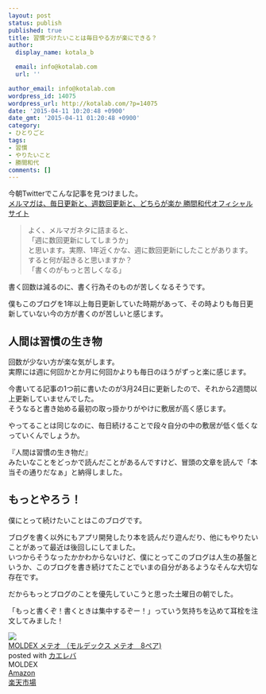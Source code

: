 ```yaml
---
layout: post
status: publish
published: true
title: 習慣づけたいことは毎日やる方が楽にできる？
author:
  display_name: kotala_b

  email: info@kotalab.com
  url: ''

author_email: info@kotalab.com
wordpress_id: 14075
wordpress_url: http://kotalab.com/?p=14075
date: '2015-04-11 10:20:48 +0900'
date_gmt: '2015-04-11 01:20:48 +0900'
category:
- ひとりごと
tags:
- 習慣
- やりたいこと
- 勝間和代
comments: []
---
```

<p>今朝Twitterでこんな記事を見つけました。<br />
<a href="http://www.katsumaweb.com/news.php?id=2129" target="_blank">メルマガは、毎日更新と、週数回更新と、どちらが楽か 勝間和代オフィシャルサイト</a><a href="http://b.hatena.ne.jp/entry/http://www.katsumaweb.com/news.php?id=2129" target="_blank"><img border="0" src="http://b.hatena.ne.jp/entry/image/http://www.katsumaweb.com/news.php?id=2129" alt="" /></a></p>
<blockquote><p>よく、メルマガネタに詰まると、<br />
「週に数回更新にしてしまうか」<br />
と思います。実際、1年近くかな、週に数回更新にしたことがあります。すると何が起きると思いますか？<br />
「書くのがもっと苦しくなる」
</p></blockquote>
<p>書く回数は減るのに、書く行為そのものが苦しくなるそうです。</p>
<p>僕もこのブログを1年以上毎日更新していた時期があって、その時よりも毎日更新していない今の方が書くのが苦しいと感じます。<br />
<!--more--></p>
<h2>人間は習慣の生き物</h2>
<p>回数が少ない方が楽な気がします。<br />
実際には週に何回かとか月に何回かよりも毎日のほうがずっと楽に感じます。</p>
<p>今書いてる記事の1つ前に書いたのが3月24日に更新したので、それから2週間以上更新していませんでした。<br />
そうなると書き始める最初の取っ掛かりがやけに敷居が高く感じます。</p>
<p>やってることは同じなのに、毎日続けることで段々自分の中の敷居が低く低くなっていくんでしょうか。</p>
<p>『人間は習慣の生き物だ』<br />
みたいなことをどっかで読んだことがあるんですけど、冒頭の文章を読んで「本当その通りだなぁ」と納得しました。</p>
<h2>もっとやろう！</h2>
<p>僕にとって続けたいことはこのブログです。</p>
<p>ブログを書く以外にもアプリ開発したり本を読んだり遊んだり、他にもやりたいことがあって最近は後回しにしてました。<br />
いつからそうなったかかわからないけど、<span class="b">僕にとってこのブログは人生の基盤というか、このブログを書き続けてたことでいまの自分があるようなそんな大切な存在です</span>。</p>
<p>だからもっとブログのことを優先していこうと思った土曜日の朝でした。</p>
<p>「もっと書くぞ！書くときは集中するぞー！」っていう気持ちを込めて耳栓を注文してみました！</p>
<div class="kaerebalink-box">
<div class="kaerebalink-image"><a href="http://www.amazon.co.jp/exec/obidos/ASIN/B00B4K8W1O/same-22/ref=nosim/" rel="nofollow" target="_blank"><img src="http://ecx.images-amazon.com/images/I/316P%2BwsnnVL._SL160_.jpg" style="border: none;" /></a></div>
<div class="kaerebalink-info">
<div class="kaerebalink-name"><a href="http://www.amazon.co.jp/exec/obidos/ASIN/B00B4K8W1O/same-22/ref=nosim/" rel="nofollow" target="_blank">MOLDEX メテオ （モルデックス メテオ　8ペア)</a>
<div class="kaerebalink-powered-date">posted with <a href="http://kaereba.com" rel="nofollow" target="_blank">カエレバ</a></div>
</div>
<div class="kaerebalink-detail"> MOLDEX     </div>
<div class="kaerebalink-link1">
<div class="shoplinkamazon"><a href="http://www.amazon.co.jp/gp/search?keywords=MOLDEX%20%83%81%83e%83I&__mk_ja_JP=%83J%83%5E%83J%83i&tag=same-22" rel="nofollow" target="_blank">Amazon</a></div>
<div class="shoplinkrakuten"><a href="http://c.af.moshimo.com/af/c/click?a_id=374939&p_id=54&pc_id=54&pl_id=616&s_v=b5Rz2P0601xu&url=http%3A%2F%2Fsearch.rakuten.co.jp%2Fsearch%2Fmall%2FMOLDEX%2520%25E3%2583%25A1%25E3%2583%2586%25E3%2582%25AA%2F-%2Ff.1-p.1-s.1-sf.0-st.A-v.2%3Fx%3D0" rel="nofollow" target="_blank">楽天市場</a><img src="http://i.af.moshimo.com/af/i/impression?a_id=374939&p_id=54&pc_id=54&pl_id=616" width="1" height="1" style="border:none;"></div>
</div>
</div>
<div class="booklink-footer" style="clear: left"></div>
</div>
